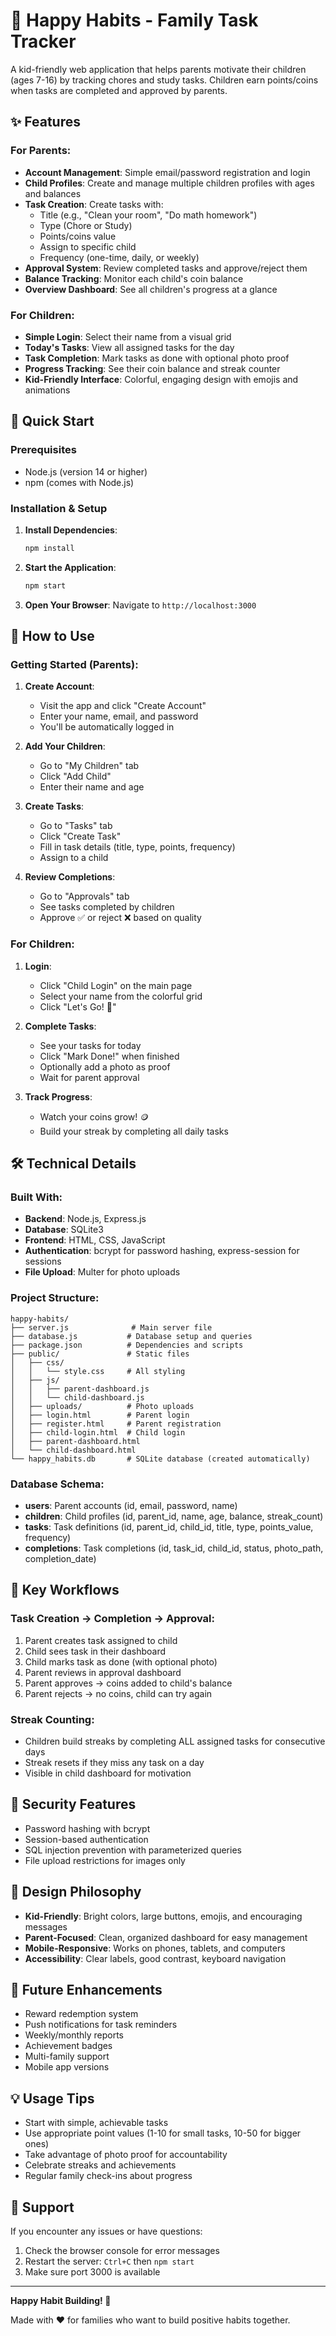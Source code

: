 # 🌟 Happy Habits - Family Task Tracker

A kid-friendly web application that helps parents motivate their children (ages 7-16) by tracking chores and study tasks. Children earn points/coins when tasks are completed and approved by parents.

## ✨ Features

### For Parents:
- **Account Management**: Simple email/password registration and login
- **Child Profiles**: Create and manage multiple children profiles with ages and balances
- **Task Creation**: Create tasks with:
  - Title (e.g., "Clean your room", "Do math homework")
  - Type (Chore or Study)
  - Points/coins value
  - Assign to specific child
  - Frequency (one-time, daily, or weekly)
- **Approval System**: Review completed tasks and approve/reject them
- **Balance Tracking**: Monitor each child's coin balance
- **Overview Dashboard**: See all children's progress at a glance

### For Children:
- **Simple Login**: Select their name from a visual grid
- **Today's Tasks**: View all assigned tasks for the day
- **Task Completion**: Mark tasks as done with optional photo proof
- **Progress Tracking**: See their coin balance and streak counter
- **Kid-Friendly Interface**: Colorful, engaging design with emojis and animations

## 🚀 Quick Start

### Prerequisites
- Node.js (version 14 or higher)
- npm (comes with Node.js)

### Installation & Setup

1. **Install Dependencies**:
   ```bash
   npm install
   ```

2. **Start the Application**:
   ```bash
   npm start
   ```

3. **Open Your Browser**:
   Navigate to `http://localhost:3000`

## 📱 How to Use

### Getting Started (Parents):

1. **Create Account**: 
   - Visit the app and click "Create Account"
   - Enter your name, email, and password
   - You'll be automatically logged in

2. **Add Your Children**:
   - Go to "My Children" tab
   - Click "Add Child"
   - Enter their name and age

3. **Create Tasks**:
   - Go to "Tasks" tab
   - Click "Create Task"
   - Fill in task details (title, type, points, frequency)
   - Assign to a child

4. **Review Completions**:
   - Go to "Approvals" tab
   - See tasks completed by children
   - Approve ✅ or reject ❌ based on quality

### For Children:

1. **Login**:
   - Click "Child Login" on the main page
   - Select your name from the colorful grid
   - Click "Let's Go! 🚀"

2. **Complete Tasks**:
   - See your tasks for today
   - Click "Mark Done!" when finished
   - Optionally add a photo as proof
   - Wait for parent approval

3. **Track Progress**:
   - Watch your coins grow! 🪙
   - Build your streak by completing all daily tasks

## 🛠️ Technical Details

### Built With:
- **Backend**: Node.js, Express.js
- **Database**: SQLite3
- **Frontend**: HTML, CSS, JavaScript
- **Authentication**: bcrypt for password hashing, express-session for sessions
- **File Upload**: Multer for photo uploads

### Project Structure:
```
happy-habits/
├── server.js              # Main server file
├── database.js           # Database setup and queries
├── package.json          # Dependencies and scripts
├── public/               # Static files
│   ├── css/
│   │   └── style.css     # All styling
│   ├── js/
│   │   ├── parent-dashboard.js
│   │   └── child-dashboard.js
│   ├── uploads/          # Photo uploads
│   ├── login.html        # Parent login
│   ├── register.html     # Parent registration
│   ├── child-login.html  # Child login
│   ├── parent-dashboard.html
│   └── child-dashboard.html
└── happy_habits.db       # SQLite database (created automatically)
```

### Database Schema:
- **users**: Parent accounts (id, email, password, name)
- **children**: Child profiles (id, parent_id, name, age, balance, streak_count)
- **tasks**: Task definitions (id, parent_id, child_id, title, type, points_value, frequency)
- **completions**: Task completions (id, task_id, child_id, status, photo_path, completion_date)

## 🎯 Key Workflows

### Task Creation → Completion → Approval:
1. Parent creates task assigned to child
2. Child sees task in their dashboard
3. Child marks task as done (with optional photo)
4. Parent reviews in approval dashboard
5. Parent approves → coins added to child's balance
6. Parent rejects → no coins, child can try again

### Streak Counting:
- Children build streaks by completing ALL assigned tasks for consecutive days
- Streak resets if they miss any task on a day
- Visible in child dashboard for motivation

## 🔐 Security Features
- Password hashing with bcrypt
- Session-based authentication
- SQL injection prevention with parameterized queries
- File upload restrictions for images only

## 🎨 Design Philosophy
- **Kid-Friendly**: Bright colors, large buttons, emojis, and encouraging messages
- **Parent-Focused**: Clean, organized dashboard for easy management
- **Mobile-Responsive**: Works on phones, tablets, and computers
- **Accessibility**: Clear labels, good contrast, keyboard navigation

## 🚀 Future Enhancements
- Reward redemption system
- Push notifications for task reminders
- Weekly/monthly reports
- Achievement badges
- Multi-family support
- Mobile app versions

## 💡 Usage Tips
- Start with simple, achievable tasks
- Use appropriate point values (1-10 for small tasks, 10-50 for bigger ones)
- Take advantage of photo proof for accountability
- Celebrate streaks and achievements
- Regular family check-ins about progress

## 🤝 Support
If you encounter any issues or have questions:
1. Check the browser console for error messages
2. Restart the server: `Ctrl+C` then `npm start`
3. Make sure port 3000 is available

---

**Happy Habit Building! 🌟**

Made with ❤️ for families who want to build positive habits together.